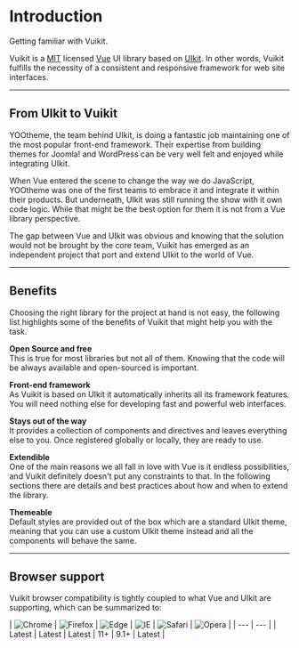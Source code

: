 # Introduction

<p class="uk-text-lead">Getting familiar with Vuikit.</p>

Vuikit is a [MIT](https://github.com/vuikit/vuikit/blob/develop/LICENSE) licensed [Vue](https://vuejs.org/) UI library based on [UIkit](https://getuikit.com/). In other words, Vuikit fulfills the necessity of a consistent and responsive framework for web site interfaces.

***

## From UIkit to Vuikit

YOOtheme, the team behind UIkit, is doing a fantastic job maintaining one of the most popular front-end framework. Their expertise from building themes for Joomla! and WordPress can be very well felt and enjoyed while integrating UIkit.

When Vue entered the scene to change the way we do JavaScript, YOOtheme was one of the first teams to embrace it and integrate it within their products. But underneath, UIkit was still running the show with it own code logic. While that might be the best option for them it is not from a Vue library perspective.

The gap between Vue and UIkit was obvious and knowing that the solution would not be brought by the core team, Vuikit has emerged as an independent project that port and extend UIkit to the world of Vue.

***

## Benefits

Choosing the right library for the project at hand is not easy, the following list highlights some of the benefits of Vuikit that might help you with the task.

**Open Source and free** <br />
This is true for most libraries but not all of them. Knowing that the code will be always available and open-sourced is important.

**Front-end framework** <br />
As Vuikit is based on UIkit it automatically inherits all its framework features. You will need nothing else for developing fast and powerful web interfaces.

**Stays out of the way** <br />
It provides a collection of components and directives and leaves everything else to you. Once registered globally or locally, they are ready to use.

**Extendible** <br />
One of the main reasons we all fall in love with Vue is it endless possibilities, and Vuikit definitely doesn't put any constraints to that. In the following sections there are details and best practices about how and when to extend the library.

**Themeable** <br />
Default styles are provided out of the box which are a standard UIkit theme, meaning that you can use a custom UIkit theme instead and all the components will behave the same.

***

## Browser support

Vuikit browser compatibility is tightly coupled to what Vue and UIkit are supporting, which can be summarized to:

| ![Chrome](https://raw.githubusercontent.com/alrra/browser-logos/master/src/chrome/chrome_48x48.png) | ![Firefox](https://raw.githubusercontent.com/alrra/browser-logos/master/src/firefox/firefox_48x48.png) | ![Edge](https://raw.githubusercontent.com/alrra/browser-logos/master/src/edge/edge_48x48.png) | ![IE](https://raw.githubusercontent.com/alrra/browser-logos/master/src/archive/internet-explorer_9-11/internet-explorer_9-11_48x48.png) | ![Safari](https://raw.githubusercontent.com/alrra/browser-logos/master/src/safari/safari_48x48.png) | ![Opera](https://raw.githubusercontent.com/alrra/browser-logos/master/src/opera/opera_48x48.png) |
| --- | --- |
| Latest | Latest | Latest | 11+ | 9.1+ | Latest |
